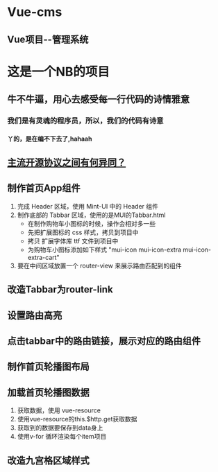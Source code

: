 # Vue-cms
## Vue项目--管理系统

# 这是一个NB的项目

## 牛不牛逼，用心去感受每一行代码的诗情雅意

### 我们是有灵魂的程序员，所以，我们的代码有诗意

#### 丫的，是在编不下去了,hahaah
## [主流开源协议之间有何异同？](https://www.zhihu.com/question/19568896)



## 制作首页App组件
1. 完成 Header 区域，使用 Mint-UI 中的 Header 组件
2. 制作底部的 Tabbar 区域，使用的是MUI的Tabbar.html
    + 在制作购物车小图标的时候，操作会相对多一些
    + 先把扩展图标的 css 样式，拷贝到项目中
    + 拷贝 扩展字体库 ttf 文件到项目中
    + 为购物车小图标添加如下样式 "mui-icon mui-icon-extra mui-icon-extra-cart"
3. 要在中间区域放置一个 router-view 来展示路由匹配到的组件


## 改造Tabbar为router-link

## 设置路由高亮

## 点击tabbar中的路由链接，展示对应的路由组件

## 制作首页轮播图布局

## 加载首页轮播图数据
1. 获取数据，使用 vue-resource
2. 使用vue-resource的this.$http.get获取数据
3. 获取到的数据要保存到data身上
4. 使用v-for 循环渲染每个item项目

## 改造九宫格区域样式
